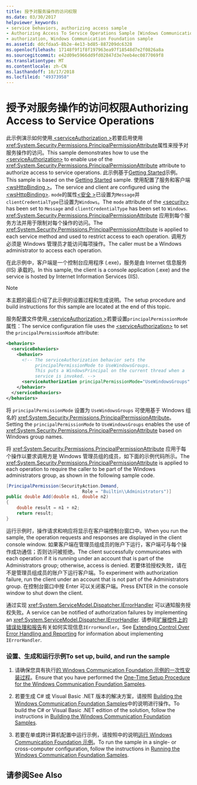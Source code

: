 ```yaml
---
title: 授予对服务操作的访问权限
ms.date: 03/30/2017
helpviewer_keywords:
- service behaviors, authorizing access sample
- Authorizing Access To Service Operations Sample [Windows Communication Foundation]
- authorization, Windows Communication Foundation sample
ms.assetid: ddcfdaa5-8b2e-4e13-bd85-887209dc6328
ms.openlocfilehash: 17148f9f1f8f197963ea97f18548d7e2f0826a8a
ms.sourcegitcommit: e42d09e5966dd9fd02847d3e7eeb4ec0877069f8
ms.translationtype: MT
ms.contentlocale: zh-CN
ms.lasthandoff: 10/17/2018
ms.locfileid: "49373958"
---
```

# <a name="authorizing-access-to-service-operations"></a><span data-ttu-id="6f9db-102">授予对服务操作的访问权限</span><span class="sxs-lookup"><span data-stu-id="6f9db-102">Authorizing Access to Service Operations</span></span>
<span data-ttu-id="6f9db-103">此示例演示如何使用[ \<serviceAuthorization >](../../../../docs/framework/configure-apps/file-schema/wcf/serviceauthorization-element.md)若要启用使用<xref:System.Security.Permissions.PrincipalPermissionAttribute>属性来授予对服务操作的访问。</span><span class="sxs-lookup"><span data-stu-id="6f9db-103">This sample demonstrates how to use the [\<serviceAuthorization>](../../../../docs/framework/configure-apps/file-schema/wcf/serviceauthorization-element.md) to enable use of the <xref:System.Security.Permissions.PrincipalPermissionAttribute> attribute to authorize access to service operations.</span></span> <span data-ttu-id="6f9db-104">此示例基于[Getting Started](../../../../docs/framework/wcf/samples/getting-started-sample.md)示例。</span><span class="sxs-lookup"><span data-stu-id="6f9db-104">This sample is based on the [Getting Started](../../../../docs/framework/wcf/samples/getting-started-sample.md) sample.</span></span> <span data-ttu-id="6f9db-105">使用配置了服务和客户端[ \<wsHttpBinding >](../../../../docs/framework/configure-apps/file-schema/wcf/wshttpbinding.md)。</span><span class="sxs-lookup"><span data-stu-id="6f9db-105">The service and client are configured using the [\<wsHttpBinding>](../../../../docs/framework/configure-apps/file-schema/wcf/wshttpbinding.md).</span></span> <span data-ttu-id="6f9db-106">`mode`的属性[\<安全 >](../../../../docs/framework/configure-apps/file-schema/wcf/security-of-custombinding.md)已设置为`Message`并`clientCredentialType`已设置为`Windows`。</span><span class="sxs-lookup"><span data-stu-id="6f9db-106">The `mode` attribute of the [\<security>](../../../../docs/framework/configure-apps/file-schema/wcf/security-of-custombinding.md) has been set to `Message` and `clientCredentialType` has been set to `Windows`.</span></span> <span data-ttu-id="6f9db-107"><xref:System.Security.Permissions.PrincipalPermissionAttribute> 应用到每个服务方法并用于限制对每个操作的访问。</span><span class="sxs-lookup"><span data-stu-id="6f9db-107">The <xref:System.Security.Permissions.PrincipalPermissionAttribute> is applied to each service method and used to restrict access to each operation.</span></span> <span data-ttu-id="6f9db-108">调用方必须是 Windows 管理员才能访问每项操作。</span><span class="sxs-lookup"><span data-stu-id="6f9db-108">The caller must be a Windows administrator to access each operation.</span></span>  
  
 <span data-ttu-id="6f9db-109">在此示例中，客户端是一个控制台应用程序 (.exe)，服务是由 Internet 信息服务 (IIS) 承载的。</span><span class="sxs-lookup"><span data-stu-id="6f9db-109">In this sample, the client is a console application (.exe) and the service is hosted by Internet Information Services (IIS).</span></span>  
  
> [!NOTE]
>  <span data-ttu-id="6f9db-110">本主题的最后介绍了此示例的设置过程和生成说明。</span><span class="sxs-lookup"><span data-stu-id="6f9db-110">The setup procedure and build instructions for this sample are located at the end of this topic.</span></span>  
  
 <span data-ttu-id="6f9db-111">服务配置文件使用[ \<serviceAuthorization >](../../../../docs/framework/configure-apps/file-schema/wcf/serviceauthorization-element.md)若要设置`principalPermissionMode`属性：</span><span class="sxs-lookup"><span data-stu-id="6f9db-111">The service configuration file uses the [\<serviceAuthorization>](../../../../docs/framework/configure-apps/file-schema/wcf/serviceauthorization-element.md) to set the `principalPermissionMode` attribute:</span></span>  
  
```xml  
<behaviors>  
  <serviceBehaviors>  
    <behavior>   
      <!-- The serviceAuthorization behavior sets the  
           principalPermissionMode to UseWindowsGroups.  
           This puts a WindowsPrincipal on the current thread when a   
           service is invoked. -->  
      <serviceAuthorization principalPermissionMode="UseWindowsGroups" />  
    </behavior>  
  </serviceBehaviors>  
</behaviors>  
```  
  
 <span data-ttu-id="6f9db-112">将 `principalPermissionMode` 设置为 `UseWindowsGroups` 可使用基于 Windows 组名的 <xref:System.Security.Permissions.PrincipalPermissionAttribute>。</span><span class="sxs-lookup"><span data-stu-id="6f9db-112">Setting the `principalPermissionMode` to `UseWindowsGroups` enables the use of <xref:System.Security.Permissions.PrincipalPermissionAttribute> based on Windows group names.</span></span>  
  
 <span data-ttu-id="6f9db-113">将 <xref:System.Security.Permissions.PrincipalPermissionAttribute> 应用于每个操作以要求调用方是 Windows 管理员组的成员，如下面的示例代码所示。</span><span class="sxs-lookup"><span data-stu-id="6f9db-113">The <xref:System.Security.Permissions.PrincipalPermissionAttribute> is applied to each operation to require the caller to be part of the Windows administrators group, as shown in the following sample code.</span></span>  
  
```csharp
[PrincipalPermission(SecurityAction.Demand,   
                             Role = "Builtin\\Administrators")]  
public double Add(double n1, double n2)  
{  
    double result = n1 + n2;  
    return result;  
}  
```  
  
 <span data-ttu-id="6f9db-114">运行示例时，操作请求和响应将显示在客户端控制台窗口中。</span><span class="sxs-lookup"><span data-stu-id="6f9db-114">When you run the sample, the operation requests and responses are displayed in the client console window.</span></span> <span data-ttu-id="6f9db-115">如果客户端在管理员组成员的账户下运行，客户端可与每个操作成功通信；否则访问被拒绝。</span><span class="sxs-lookup"><span data-stu-id="6f9db-115">The client successfully communicates with each operation if it is running under an account that is part of the Administrators group; otherwise, access is denied.</span></span> <span data-ttu-id="6f9db-116">若要体验授权失败，请在不是管理员组成员的账户下运行客户端。</span><span class="sxs-lookup"><span data-stu-id="6f9db-116">To experiment with authorization failure, run the client under an account that is not part of the Administrators group.</span></span> <span data-ttu-id="6f9db-117">在控制台窗口中按 Enter 可以关闭客户端。</span><span class="sxs-lookup"><span data-stu-id="6f9db-117">Press ENTER in the console window to shut down the client.</span></span>  
  
 <span data-ttu-id="6f9db-118">通过实现 <xref:System.ServiceModel.Dispatcher.IErrorHandler> 可以通知服务授权失败。</span><span class="sxs-lookup"><span data-stu-id="6f9db-118">A service can be notified of authorization failures by implementing an <xref:System.ServiceModel.Dispatcher.IErrorHandler>.</span></span> <span data-ttu-id="6f9db-119">请参阅[扩展控件上的错误处理和报告](../../../../docs/framework/wcf/samples/extending-control-over-error-handling-and-reporting.md)有关如何实现信息`IErrorHandler`。</span><span class="sxs-lookup"><span data-stu-id="6f9db-119">See [Extending Control Over Error Handling and Reporting](../../../../docs/framework/wcf/samples/extending-control-over-error-handling-and-reporting.md) for information about implementing `IErrorHandler`.</span></span>  
  
### <a name="to-set-up-build-and-run-the-sample"></a><span data-ttu-id="6f9db-120">设置、生成和运行示例</span><span class="sxs-lookup"><span data-stu-id="6f9db-120">To set up, build, and run the sample</span></span>  
  
1.  <span data-ttu-id="6f9db-121">请确保您具有执行[的 Windows Communication Foundation 示例的一次性安装过程](../../../../docs/framework/wcf/samples/one-time-setup-procedure-for-the-wcf-samples.md)。</span><span class="sxs-lookup"><span data-stu-id="6f9db-121">Ensure that you have performed the [One-Time Setup Procedure for the Windows Communication Foundation Samples](../../../../docs/framework/wcf/samples/one-time-setup-procedure-for-the-wcf-samples.md).</span></span>  
  
2.  <span data-ttu-id="6f9db-122">若要生成 C# 或 Visual Basic .NET 版本的解决方案，请按照 [Building the Windows Communication Foundation Samples](../../../../docs/framework/wcf/samples/building-the-samples.md)中的说明进行操作。</span><span class="sxs-lookup"><span data-stu-id="6f9db-122">To build the C# or Visual Basic .NET edition of the solution, follow the instructions in [Building the Windows Communication Foundation Samples](../../../../docs/framework/wcf/samples/building-the-samples.md).</span></span>  
  
3.  <span data-ttu-id="6f9db-123">若要在单或跨计算机配置中运行示例，请按照中的说明[运行 Windows Communication Foundation 示例](../../../../docs/framework/wcf/samples/running-the-samples.md)。</span><span class="sxs-lookup"><span data-stu-id="6f9db-123">To run the sample in a single- or cross-computer configuration, follow the instructions in [Running the Windows Communication Foundation Samples](../../../../docs/framework/wcf/samples/running-the-samples.md).</span></span>  
  
## <a name="see-also"></a><span data-ttu-id="6f9db-124">请参阅</span><span class="sxs-lookup"><span data-stu-id="6f9db-124">See Also</span></span>
